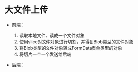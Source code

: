 # 大文件上传
- 前端：
  1. 读取本地文件，读成一个文件对象
  2. 使用slice对文件对象进行切割，并得到Blob类型的文件对象
  3. 将Blob类型的文件对象转成FormData表单类型的对象
  4. 将切片一个一个发送给后端


- 后端：
  